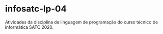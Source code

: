 # infosatc-lp-04
Atividades da disciplina de linguagem de programação do curso técnico de informática SATC 2020.
